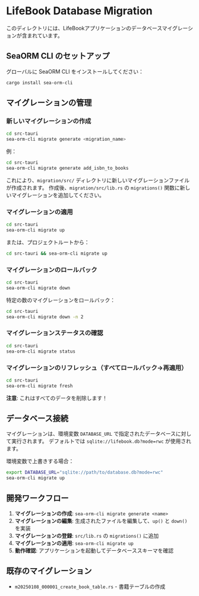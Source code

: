 # LifeBook Database Migration

このディレクトリには、LifeBookアプリケーションのデータベースマイグレーションが含まれています。

## SeaORM CLI のセットアップ

グローバルに SeaORM CLI をインストールしてください：

```bash
cargo install sea-orm-cli
```

## マイグレーションの管理

### 新しいマイグレーションの作成

```bash
cd src-tauri
sea-orm-cli migrate generate <migration_name>
```

例：
```bash
cd src-tauri
sea-orm-cli migrate generate add_isbn_to_books
```

これにより、`migration/src/` ディレクトリに新しいマイグレーションファイルが作成されます。
作成後、`migration/src/lib.rs` の `migrations()` 関数に新しいマイグレーションを追加してください。

### マイグレーションの適用

```bash
cd src-tauri
sea-orm-cli migrate up
```

または、プロジェクトルートから：
```bash
cd src-tauri && sea-orm-cli migrate up
```

### マイグレーションのロールバック

```bash
cd src-tauri
sea-orm-cli migrate down
```

特定の数のマイグレーションをロールバック：
```bash
cd src-tauri
sea-orm-cli migrate down -n 2
```

### マイグレーションステータスの確認

```bash
cd src-tauri
sea-orm-cli migrate status
```

### マイグレーションのリフレッシュ（すべてロールバック→再適用）

```bash
cd src-tauri
sea-orm-cli migrate fresh
```

**注意**: これはすべてのデータを削除します！

## データベース接続

マイグレーションは、環境変数 `DATABASE_URL` で指定されたデータベースに対して実行されます。
デフォルトでは `sqlite://lifebook.db?mode=rwc` が使用されます。

環境変数で上書きする場合：
```bash
export DATABASE_URL="sqlite://path/to/database.db?mode=rwc"
sea-orm-cli migrate up
```

## 開発ワークフロー

1. **マイグレーションの作成**: `sea-orm-cli migrate generate <name>`
2. **マイグレーションの編集**: 生成されたファイルを編集して、`up()` と `down()` を実装
3. **マイグレーションの登録**: `src/lib.rs` の `migrations()` に追加
4. **マイグレーションの適用**: `sea-orm-cli migrate up`
5. **動作確認**: アプリケーションを起動してデータベーススキーマを確認

## 既存のマイグレーション

- `m20250108_000001_create_book_table.rs` - 書籍テーブルの作成

